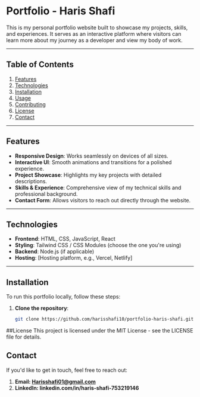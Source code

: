 # Portfolio - Haris Shafi

This is my personal portfolio website built to showcase my projects, skills, and experiences. It serves as an interactive platform where visitors can learn more about my journey as a developer and view my body of work.

---

## Table of Contents

1. [Features](#features)
2. [Technologies](#technologies)
3. [Installation](#installation)
4. [Usage](#usage)
5. [Contributing](#contributing)
6. [License](#license)
7. [Contact](#contact)

---

## Features

- **Responsive Design**: Works seamlessly on devices of all sizes.
- **Interactive UI**: Smooth animations and transitions for a polished experience.
- **Project Showcase**: Highlights my key projects with detailed descriptions.
- **Skills & Experience**: Comprehensive view of my technical skills and professional background.
- **Contact Form**: Allows visitors to reach out directly through the website.

---

## Technologies

- **Frontend**: HTML, CSS, JavaScript, React
- **Styling**: Tailwind CSS / CSS Modules (choose the one you're using)
- **Backend**: Node.js (if applicable)
- **Hosting**: [Hosting platform, e.g., Vercel, Netlify]

---

## Installation

To run this portfolio locally, follow these steps:

1. **Clone the repository**:
   ```bash
   git clone https://github.com/harisshafi10/portfolio-haris-shafi.git
##License
This project is licensed under the MIT License - see the LICENSE file for details.


## Contact
If you'd like to get in touch, feel free to reach out:

1. **Email: Harisshafi01@gmail.com**
2. **LinkedIn: linkedin.com/in/haris-shafi-753219146**
